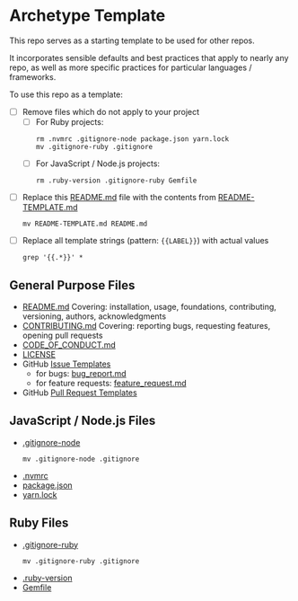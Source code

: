 # Archetype Template

This repo serves as a starting template to be used for other repos.

It incorporates sensible defaults and best practices that apply to nearly any repo, as well as more specific practices for particular languages / frameworks.

To use this repo as a template:

- [ ] Remove files which do not apply to your project
  - [ ] For Ruby projects:
    ```shell
    rm .nvmrc .gitignore-node package.json yarn.lock
    mv .gitignore-ruby .gitignore
    ```
  - [ ] For JavaScript / Node.js projects:
    ```shell
    rm .ruby-version .gitignore-ruby Gemfile
    ```
- [ ] Replace this [README.md](README.md) file with the contents from [README-TEMPLATE.md](README-TEMPLATE.md)
    ```shell
    mv README-TEMPLATE.md README.md
    ```
- [ ] Replace all template strings (pattern: `{{LABEL}}`) with actual values
    ```shell
    grep '{{.*}}' *
    ```

<!-- TODO: Use npx with a customizeable setup script (see npm enquirer) to automate the above tasks -->

## General Purpose Files

- [README.md](README-TEMPLATE.md)
  Covering: installation, usage, foundations, contributing, versioning, authors, acknowledgments
- [CONTRIBUTING.md](CONTRIBUTING.md)
  Covering: reporting bugs, requesting features, opening pull requests
- [CODE_OF_CONDUCT.md](CODE_OF_CONDUCT.md)
- [LICENSE](LICENSE)
- GitHub [Issue Templates](.github/ISSUE_TEMPLATE)
  - for bugs: [bug_report.md](.github/ISSUE_TEMPLATE/bug_report.md)
  - for feature requests: [feature_request.md](.github/ISSUE_TEMPLATE/feature_request.md)
- GitHub [Pull Request Templates](.github/PULL_REQUEST_TEMPLATE.md)

## JavaScript / Node.js Files

- [.gitignore-node](.gitignore-node)
  ```shell
  mv .gitignore-node .gitignore
  ```
- [.nvmrc](.nvmrc)
- [package.json](package.json)
- [yarn.lock](yarn.lock)

## Ruby Files

- [.gitignore-ruby](.gitignore-ruby)
  ```shell
  mv .gitignore-ruby .gitignore
  ```
- [.ruby-version](.ruby-version)
- [Gemfile](Gemfile)